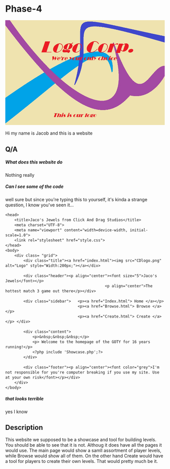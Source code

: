 # Phase-4

![Logo](Logo.jpg)

Hi my name is Jacob and this is a website
## Q/A
##### What does this website do
Nothing really

##### Can I see some of the code
well sure but since you're typing this to yourself, it's kinda a strange question, I know you've seen it...

    <head>
        <title>Jaco's Jewels from Click And Drag Studios</title>
        <meta charset="UTF-8">
        <meta name="viewport" content="width=device-width, initial-scale=1.0">
        <link rel="stylesheet" href="style.css">
    </head>
    <body>
        <div class= "grid">
            <div class="title"><a href="index.html"><img src="CDlogo.png" alt="Logo" style="Width:200px;"></a></div>
         
            <div class="header"><p align="center"><font size="5">Jaco's Jewels</font></p>
                                                <p align="center">The hottest match 3 game out there</p></div>
           
            <div class="sidebar">   <p><a href="Index.html"> Home </a></p>
                                    <p><a href="Browse.html"> Browse </a></p> 
                                    <p><a href="Create.html"> Create </a></p> </div>
           
            <div class="content">
                <p>&nbsp;&nbsp;&nbsp;</p>
                <p> Welcome to the homepage of the GOTY for 16 years running!</p> 
                <?php include 'Showcase.php';?>
            </div>
            
            <div class="footer"><p align="center"><font color="grey">I'm not responsible for you're computer breaking if you use my site. Use at your own risk</font></p></div>
        </div>
    </body>
   
##### that looks terrible
yes I know

## Description
This website we supposed to be a showcase and tool for building levels. You should be able to see that it is not. Althoug it does have all the pages it would use. The main page would show a samll assortment of player levels, while Browse would show all of them. On the other hand Create would have a tool for players to create their own levels. That would pretty much be it.
